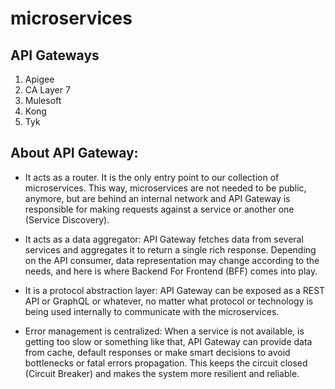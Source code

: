 # microservices

## API Gateways ##
1. Apigee
2. CA Layer 7
3. Mulesoft
4. Kong
5. Tyk

## About API Gateway: ## 

- It acts as a router. It is the only entry point to our collection of microservices. This way, microservices are not needed to be public, anymore, but are behind an internal network and API Gateway is responsible for making requests against a service or another one (Service Discovery).

- It acts as a data aggregator: API Gateway fetches data from several services and aggregates it to return a single rich response. Depending on the API consumer, data representation may change according to the needs, and here is where Backend For Frontend (BFF) comes into play.

- It is a protocol abstraction layer: API Gateway can be exposed as a REST API or GraphQL or whatever, no matter what protocol or technology is being used internally to communicate with the microservices.

- Error management is centralized: When a service is not available, is getting too slow or something like that, API Gateway can provide data from cache, default responses or make smart decisions to avoid bottlenecks or fatal errors propagation. This keeps the circuit closed (Circuit Breaker) and makes the system more resilient and reliable.
